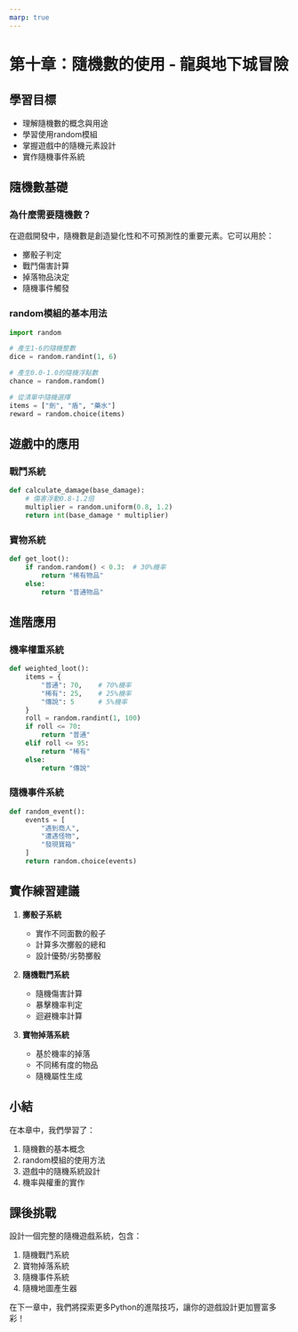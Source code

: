 ```yaml
---
marp: true
---
```


# 第十章：隨機數的使用 - 龍與地下城冒險

## 學習目標
- 理解隨機數的概念與用途
- 學習使用random模組
- 掌握遊戲中的隨機元素設計
- 實作隨機事件系統

## 隨機數基礎

### 為什麼需要隨機數？
在遊戲開發中，隨機數是創造變化性和不可預測性的重要元素。它可以用於：
- 擲骰子判定
- 戰鬥傷害計算
- 掉落物品決定
- 隨機事件觸發

### random模組的基本用法
```python
import random

# 產生1-6的隨機整數
dice = random.randint(1, 6)

# 產生0.0-1.0的隨機浮點數
chance = random.random()

# 從清單中隨機選擇
items = ["劍", "盾", "藥水"]
reward = random.choice(items)
```

## 遊戲中的應用

### 戰鬥系統
```python
def calculate_damage(base_damage):
    # 傷害浮動0.8-1.2倍
    multiplier = random.uniform(0.8, 1.2)
    return int(base_damage * multiplier)
```

### 寶物系統
```python
def get_loot():
    if random.random() < 0.3:  # 30%機率
        return "稀有物品"
    else:
        return "普通物品"
```

## 進階應用

### 機率權重系統
```python
def weighted_loot():
    items = {
        "普通": 70,    # 70%機率
        "稀有": 25,    # 25%機率
        "傳說": 5      # 5%機率
    }
    roll = random.randint(1, 100)
    if roll <= 70:
        return "普通"
    elif roll <= 95:
        return "稀有"
    else:
        return "傳說"
```

### 隨機事件系統
```python
def random_event():
    events = [
        "遇到商人",
        "遭遇怪物",
        "發現寶箱"
    ]
    return random.choice(events)
```

## 實作練習建議

1. **擲骰子系統**
   - 實作不同面數的骰子
   - 計算多次擲骰的總和
   - 設計優勢/劣勢擲骰

2. **隨機戰鬥系統**
   - 隨機傷害計算
   - 暴擊機率判定
   - 迴避機率計算

3. **寶物掉落系統**
   - 基於機率的掉落
   - 不同稀有度的物品
   - 隨機屬性生成

## 小結

在本章中，我們學習了：
1. 隨機數的基本概念
2. random模組的使用方法
3. 遊戲中的隨機系統設計
4. 機率與權重的實作

## 課後挑戰

設計一個完整的隨機遊戲系統，包含：
1. 隨機戰鬥系統
2. 寶物掉落系統
3. 隨機事件系統
4. 隨機地圖產生器

在下一章中，我們將探索更多Python的進階技巧，讓你的遊戲設計更加豐富多彩！
